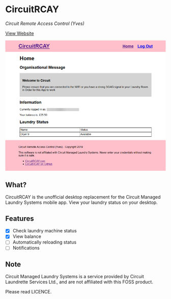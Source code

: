 # CircuitRCAY
_Circuit Remote Access Control (Yves)_

[View Website](https://laundrymachines.netlify.com)

![](.github/home.png)


## What?
CircuitRCAY is the unofficial desktop replacement for the Circuit Managed Laundry Systems mobile app. View your laundry status on your desktop.

## Features
- [X] Check laundry machine status
- [X] View balance
- [ ] Automatically reloading status
- [ ] Notifications

## Note
Circuit Managed Laundry Systems is a service provided by Circuit Laundrette Services Ltd., and are not affiliated with this FOSS product.

Please read LICENCE.
